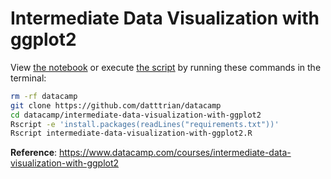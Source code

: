 # Intermediate Data Visualization with ggplot2

View [the notebook](intermediate-data-visualization-with-ggplot2.ipynb) or execute [the script](intermediate-data-visualization-with-ggplot2.R) by running these commands in the terminal:

``` bash
rm -rf datacamp
git clone https://github.com/datttrian/datacamp
cd datacamp/intermediate-data-visualization-with-ggplot2
Rscript -e 'install.packages(readLines("requirements.txt"))'
Rscript intermediate-data-visualization-with-ggplot2.R
```

**Reference**: https://www.datacamp.com/courses/intermediate-data-visualization-with-ggplot2
